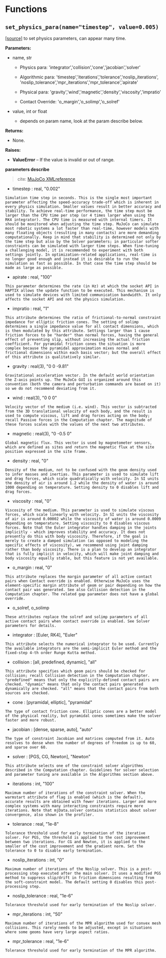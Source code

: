 # Functions


## `set_physics_para(name="timestep", value=0.005)`


[[source]](http://www.mujoco.org/book/XMLreference.html) to set physics parameters, can appear many time.


**Parameters:**	   
- name, str
    - Physics para: 'integrator','collision','cone','jacobian','solver'

    - Algorithmic para: 'timestep','iterations','tolerance','noslip_iterations',
   'noslip_tolerance','mpr_iterations','mpr_tolerance','apirate'

    - Physical para: 'gravity','wind','magnetic','density','viscosity','impratio'

    - Contact Override: 'o_margin','o_solimp','o_solref'

- value, int or float
    - depends on param name, look at the param describe below.              

**Returns:**	

- None.

**Raises:**

- **ValueError** – If the value is invalid or out of range.


**parameters describe**

> cite: [MuJoCo XMLreference](http://www.mujoco.org/book/XMLreference.html) 

    
   - timestep : real, "0.002"

    Simulation time step in seconds. This is the single most important parameter affecting the speed-accuracy trade-off which is inherent in every physics simulation. Smaller values result in better accuracy and stability. To achieve real-time performance, the time step must be larger than the CPU time per step (or 4 times larger when using the RK4 integrator). The CPU time is measured with internal timers. It should be monitored when adjusting the time step. MuJoCo can simulate most robotic systems a lot faster than real-time, however models with many floating objects (resulting in many contacts) are more demanding computationally. Keep in mind that stability is determined not only by the time step but also by the Solver parameters; in particular softer constraints can be simulated with larger time steps. When fine-tuning a challenging model, it is recommended to experiment with both settings jointly. In optimization-related applications, real-time is no longer good enough and instead it is desirable to run the simulation as fast as possible. In that case the time step should be made as large as possible.
    
    
   - apirate : real, "100"

    This parameter determines the rate (in Hz) at which the socket API in HAPTIX allows the update function to be executed. This mechanism is used to simulate devices with limited communication bandwidth. It only affects the socket API and not the physics simulation.


   - impratio : real, "1"

    This attribute determines the ratio of frictional-to-normal constraint impedance for elliptic friction cones. The setting of solimp determines a single impedance value for all contact dimensions, which is then modulated by this attribute. Settings larger than 1 cause friction forces to be "harder" than normal forces, having the general effect of preventing slip, without increasing the actual friction coefficient. For pyramidal friction cones the situation is more complex because the pyramidal approximation mixes normal and frictional dimensions within each basis vector; but the overall effect of this attribute is qualitatively similar.


   - gravity : real(3), "0 0 -9.81"

    Gravitational acceleration vector. In the default world orientation the Z-axis points up. The MuJoCo GUI is organized around this convention (both the camera and perturbation commands are based on it) so we do not recommend deviating from it.


   - wind : real(3), "0 0 0"

    Velocity vector of the medium (i.e. wind). This vector is subtracted from the 3D translational velocity of each body, and the result is used to compute viscous, lift and drag forces acting on the body; recall Passive forces in the Computation chapter. The magnitude of these forces scales with the values of the next two attributes.


   - magnetic : real(3), "0 -0.5 0"

    Global magnetic flux. This vector is used by magnetometer sensors, which are defined as sites and return the magnetic flux at the site position expressed in the site frame.


   - density : real, "0"

    Density of the medium, not to be confused with the geom density used to infer masses and inertias. This parameter is used to simulate lift and drag forces, which scale quadratically with velocity. In SI units the density of air is around 1.2 while the density of water is around 1000 depending on temperature. Setting density to 0 disables lift and drag forces.


   - viscosity : real, "0"

    Viscosity of the medium. This parameter is used to simulate viscous forces, which scale linearly with velocity. In SI units the viscosity of air is around 0.00002 while the viscosity of water is around 0.0009 depending on temperature. Setting viscosity to 0 disables viscous forces. Note that the Euler integrator handles damping in the joints implicitly - which improves stability and accuracy. It does not presently do this with body viscosity. Therefore, if the goal is merely to create a damped simulation (as opposed to modeling the specific effects of viscosity), we recommend using joint damping rather than body viscosity. There is a plan to develop an integrator that is fully implicit in velocity, which will make joint damping and body viscosity equally stable, but this feature is not yet available.


   - o_margin : real, "0"

    This attribute replaces the margin parameter of all active contact pairs when Contact override is enabled. Otherwise MuJoCo uses the element-specific margin attribute of geom or pair depending on how the contact pair was generated. See also Collision detection in the Computation chapter. The related gap parameter does not have a global override.


   - o_solref, o_solimp
   
    These attributes replace the solref and solimp parameters of all active contact pairs when contact override is enabled. See Solver parameters for details.


   - integrator : [Euler, RK4], "Euler"

    This attribute selects the numerical integrator to be used. Currently the available integrators are the semi-implicit Euler method and the fixed-step 4-th order Runge Kutta method.


   - collision : [all, predefined, dynamic], "all"

    This attribute specifies which geom pairs should be checked for collision; recall Collision detection in the Computation chapter. "predefined" means that only the explicitly-defined contact pairs are checked. "dynamic" means that only the contact pairs generated dynamically are checked. "all" means that the contact pairs from both sources are checked.


   - cone : [pyramidal, elliptic], "pyramidal"

    The type of contact friction cone. Elliptic cones are a better model of the physical reality, but pyramidal cones sometimes make the solver faster and more robust.


   - jacobian : [dense, sparse, auto], "auto"

    The type of constraint Jacobian and matrices computed from it. Auto resolves to dense when the number of degrees of freedom is up to 60, and sparse over 60.


   - solver : [PGS, CG, Newton], "Newton"

    This attribute selects one of the constraint solver algorithms described in the Computation chapter. Guidelines for solver selection and parameter tuning are available in the Algorithms section above.


   - iterations : int, "100"

    Maximum number of iterations of the constraint solver. When the warmstart attribute of flag is enabled (which is the default), accurate results are obtained with fewer iterations. Larger and more complex systems with many interacting constraints require more iterations. Note that mjData.solver contains statistics about solver convergence, also shown in the profiler.


   - tolerance : real, "1e-8"

    Tolerance threshold used for early termination of the iterative solver. For PGS, the threshold is applied to the cost improvement between two iterations. For CG and Newton, it is applied to the smaller of the cost improvement and the gradient norm. Set the tolerance to 0 to disable early termination.


   - noslip_iterations : int, "0"

    Maximum number of iterations of the Noslip solver. This is a post-processing step executed after the main solver. It uses a modified PGS method to suppress slip/drift in friction dimensions resulting from the soft-constraint model. The default setting 0 disables this post-processing step.


   - noslip_tolerance : real, "1e-6"

    Tolerance threshold used for early termination of the Noslip solver.


   - mpr_iterations : int, "50"

    Maximum number of iterations of the MPR algorithm used for convex mesh collisions. This rarely needs to be adjusted, except in situations where some geoms have very large aspect ratios.


   - mpr_tolerance : real, "1e-6"

    Tolerance threshold used for early termination of the MPR algorithm.
